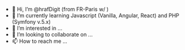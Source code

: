 - 👋 Hi, I’m @hrafDigit (from FR-Paris w/ )
- 🌱 I’m currently learning Javascript (Vanilla, Angular, React) and PHP (Symfony v.5.x)
- 👀 I’m interested in ...
- 💞️ I’m looking to collaborate on ...
- 📫 How to reach me ...

<!---
hrafDigit/hrafDigit is a ✨ special ✨ repository because its `README.md` (this file) appears on your GitHub profile.
You can click the Preview link to take a look at your changes.
--->
